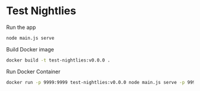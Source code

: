 # Test Nightlies

Run the app

```bash
node main.js serve
```

Build Docker image

```bash
docker build -t test-nightlies:v0.0.0 .
```

Run Docker Container

```bash
docker run -p 9999:9999 test-nightlies:v0.0.0 node main.js serve -p 9999
```
